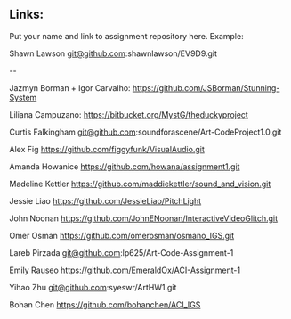 ## Links:

Put your name and link to assignment repository here. Example:

Shawn Lawson    git@github.com:shawnlawson/EV9D9.git

--

Jazmyn Borman + Igor Carvalho: https://github.com/JSBorman/Stunning-System

Liliana Campuzano: https://bitbucket.org/MystG/theduckyproject

Curtis Falkingham git@github.com:soundforascene/Art-CodeProject1.0.git

Alex Fig https://github.com/figgyfunk/VisualAudio.git

Amanda Howanice https://github.com/howana/assignment1.git

Madeline Kettler https://github.com/maddiekettler/sound_and_vision.git

Jessie Liao https://github.com/JessieLiao/PitchLight

John Noonan     https://github.com/JohnENoonan/InteractiveVideoGlitch.git

Omer Osman https://github.com/omerosman/osmano_IGS.git

Lareb Pirzada git@github.com:lp625/Art-Code-Assignment-1

Emily Rauseo    https://github.com/EmeraldOx/ACI-Assignment-1

Yihao Zhu  git@github.com:syeswr/ArtHW1.git

Bohan Chen https://github.com/bohanchen/ACI_IGS

